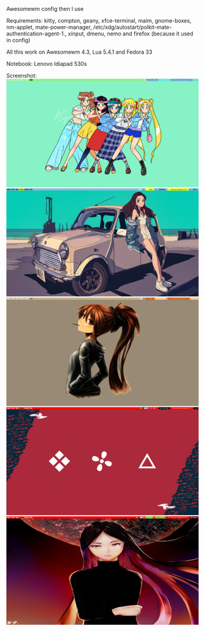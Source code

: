 Awesomewm config then I use

Requirements:
kitty, compton, geany, xfce-terminal, maim, gnome-boxes, nm-applet, mate-power-manager, /etc/xdg/autostart/polkit-mate-authentication-agent-1., xinput, dmenu, nemo and firefox (because it used in config)

All this work on Awesomewm 4.3, Lua 5.4.1 and Fedora 33

Notebook: Lenovo Idiapad 530s

Screenshot:
![Green theme](/images/green.png)
![Blue theme](/images/blue.png)
![Brown theme](/images/brown.png)
![Main Red theme](/images/red.png)
![Second Red theme](/images/red1.png)
